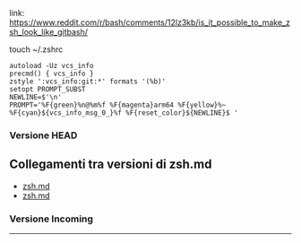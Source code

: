 
link: https://www.reddit.com/r/bash/comments/12lz3kb/is_it_possible_to_make_zsh_look_like_gitbash/

touch ~/.zshrc

~~~
autoload -Uz vcs_info
precmd() { vcs_info }
zstyle ':vcs_info:git:*' formats '(%b)'
setopt PROMPT_SUBST
NEWLINE=$'\n'
PROMPT='%F{green}%n@%m%f %F{magenta}arm64 %F{yellow}%~ %F{cyan}${vcs_info_msg_0_}%f %F{reset_color}${NEWLINE}$ '
~~~

### Versione HEAD


## Collegamenti tra versioni di zsh.md
* [zsh.md](../../../Xot/docs/install/zsh.md)
* [zsh.md](../../../Xot/docs/ubuntu/zsh.md)


### Versione Incoming


---


